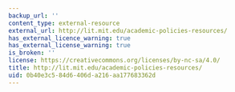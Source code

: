 ```yaml
---
backup_url: ''
content_type: external-resource
external_url: http://lit.mit.edu/academic-policies-resources/
has_external_licence_warning: true
has_external_license_warning: true
is_broken: ''
license: https://creativecommons.org/licenses/by-nc-sa/4.0/
title: http://lit.mit.edu/academic-policies-resources/
uid: 0b40e3c5-84d6-406d-a216-aa177683362d
---
```

